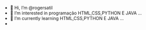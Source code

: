 - 👋 Hi, I’m @rogersatil
- 👀 I’m interested in programação HTML,CSS,PYTHON E JAVA ...
- 🌱 I’m currently learning HTML,CSS,PYTHON E JAVA ...
- 
  
  

<!---
rogersatil/rogersatil is a ✨ special ✨ repository because its `README.md` (this file) appears on your GitHub profile.
You can click the Preview link to take a look at your changes.
--->
